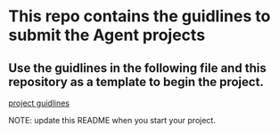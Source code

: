 # This repo contains the guidlines to submit the Agent projects

## Use the guidlines in the following file and this repository as a template to begin the project.
[project guidlines](./_guidlines/guidlines.md)

NOTE: update this README when you start your project.